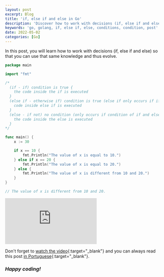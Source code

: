 ```yaml
---
layout: post
excerpt: Blog
title: 'if, else if and else in Go'
description: 'Discover how to work with decisions (if, else if and else) in the Go programming language. Get answers to your questions with the theory and examples presented.'
keywords: 'go, golang, if, else if, else, conditions, condition, post'
date: 2022-05-02
categories: [Go]
---
```


In this post, you will learn how to work with decisions (if, else if and else) so that you can use that same knowledge and thus evolve.

```go
package main

import "fmt"

/*
  (if - if) condition is true {
    the code inside the if is executed
  }
  (else if - otherwise if) condition is true (else if only occurs if if condition is false) {
    code inside else if is executed
  }
  (else - if not) no condition (only occurs if condition of if and else if are false) {
    the code inside the else is executed
  }
*/

func main() {
	x := 30

	if x == 10 {
		fmt.Println("The value of x is equal to 10.")
	} else if x == 20 {
		fmt.Println("The value of x is equal to 20.")
	} else {
		fmt.Println("The value of x is different from 10 and 20.")
	}
}

// The value of x is different from 10 and 20.
```

<div class="video-container">
  <iframe src="https://www.youtube.com/embed/B8Lg8TbighI" frameborder="0" allowfullscreen></iframe>
</div>

Don't forget to [watch the video](https://youtu.be/B8Lg8TbighI){:target="\_blank"} and you can always read this post [in Portuguese](https://caffeinealgorithm.com/blog/if-else-if-and-else-em-go/){:target="\_blank"}.

### _Happy coding!_
